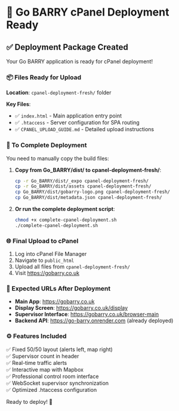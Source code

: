 # 🚀 Go BARRY cPanel Deployment Ready

## ✅ Deployment Package Created

Your Go BARRY application is ready for cPanel deployment!

### 📦 Files Ready for Upload

**Location**: `cpanel-deployment-fresh/` folder

**Key Files**:
- ✅ `index.html` - Main application entry point
- ✅ `.htaccess` - Server configuration for SPA routing
- ✅ `CPANEL_UPLOAD_GUIDE.md` - Detailed upload instructions

### 🔧 To Complete Deployment

You need to manually copy the build files:

1. **Copy from Go_BARRY/dist/ to cpanel-deployment-fresh/**:
   ```bash
   cp -r Go_BARRY/dist/_expo cpanel-deployment-fresh/
   cp -r Go_BARRY/dist/assets cpanel-deployment-fresh/
   cp Go_BARRY/dist/gobarry-logo.png cpanel-deployment-fresh/
   cp Go_BARRY/dist/metadata.json cpanel-deployment-fresh/
   ```

2. **Or run the complete deployment script**:
   ```bash
   chmod +x complete-cpanel-deployment.sh
   ./complete-cpanel-deployment.sh
   ```

### 🌐 Final Upload to cPanel

1. Log into cPanel File Manager
2. Navigate to `public_html`
3. Upload all files from `cpanel-deployment-fresh/`
4. Visit https://gobarry.co.uk

### 🎯 Expected URLs After Deployment

- **Main App**: https://gobarry.co.uk
- **Display Screen**: https://gobarry.co.uk/display
- **Supervisor Interface**: https://gobarry.co.uk/browser-main
- **Backend API**: https://go-barry.onrender.com (already deployed)

### ⚙️ Features Included

✅ Fixed 50/50 layout (alerts left, map right)  
✅ Supervisor count in header  
✅ Real-time traffic alerts  
✅ Interactive map with Mapbox  
✅ Professional control room interface  
✅ WebSocket supervisor synchronization  
✅ Optimized .htaccess configuration  

Ready to deploy! 🚦
